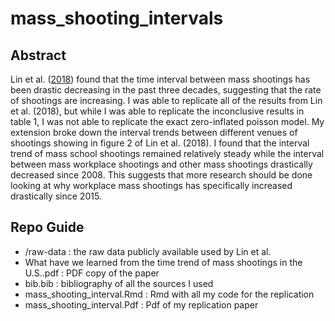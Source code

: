 # mass_shooting_intervals

Abstract
------
Lin et al. ([2018](https://www.ncbi.nlm.nih.gov/pmc/articles/PMC6193640/)) found that the time interval between mass shootings has been drastic decreasing in the past three decades, suggesting that the rate of shootings are increasing. I was able to replicate all of the results from Lin et al. (2018), but while I was able to replicate the inconclusive results in table 1, I was not able to replicate the exact zero-inflated poisson model. My extension broke down the interval trends between different venues of shootings showing in figure 2 of Lin et al. (2018). I found that the interval trend of mass school shootings remained relatively steady while the interval between mass workplace shootings and other mass shootings drastically decreased since 2008. This suggests that more research should be done looking at why workplace mass shootings has specifically increased drastically since 2015.

Repo Guide
------
+ /raw-data : the raw data publicly available used by Lin et al.
+ What have we learned from the time trend of mass shootings in the U.S..pdf : PDF copy of the paper
+ bib.bib : bibliography of all the sources I used
+ mass_shooting_interval.Rmd : Rmd with all my code for the replication
+ mass_shooting_interval.Pdf : Pdf of my replication paper
